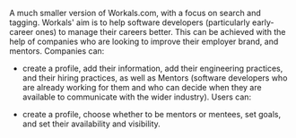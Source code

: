 A much smaller version of Workals.com, with a focus on search and tagging.
Workals' aim is to help software developers (particularly early-career ones) to manage their careers better. This can be achieved with the help of companies who are looking to improve their employer brand, and mentors.
Companies can:

- create a profile, add their information, add their engineering practices, and their hiring practices, as well as Mentors (software developers who are already working for them and who can decide when they are available to communicate with the wider industry).
Users can:  

- create a profile, choose whether to be mentors or mentees, set goals, and set their availability and visibility.
